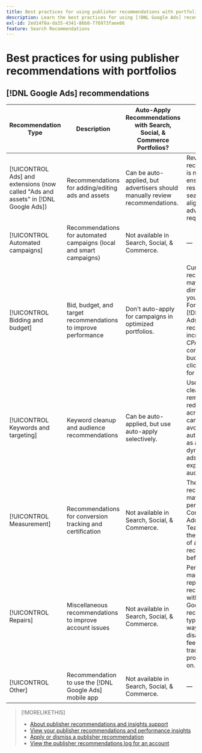 ```yaml
---
title: Best practices for using publisher recommendations with portfolios
description: Learn the best practices for using [!DNL Google Ads] recommendations with your Search, Social, & Commerce portfolios.
exl-id: 2ed14f8a-da35-4341-86b8-776973faee66
feature: Search Recommendations
---
```

# Best practices for using publisher recommendations with portfolios

<!-- Add info for MS once we have it ..." 

*[!DNL Google Ads] and [!DNL Microsoft® Advertising] accounts*

-->

## [!DNL Google Ads] recommendations

| Recommendation Type | Description | Auto-Apply Recommendations with Search, Social, & Commerce Portfolios? | Comments |
|--- |--- |--- |--- |
| [!UICONTROL Ads] and extensions (now called "Ads and assets" in [!DNL Google Ads]) | Recommendations for adding/editing ads and assets | Can be auto-applied, but advertisers should manually review recommendations. | Reviewing recommendations is necessary to ensure that responsive search ads are aligned with advertiser requirements. |
| [!UICONTROL Automated campaigns] | Recommendations for automated campaigns (local and smart campaigns) | Not available in Search, Social, & Commerce. | &mdash; |
| [!UICONTROL Bidding and budget] | Bid, budget, and target recommendations to improve performance | Don't auto-apply for campaigns in optimized portfolios. | Current recommendations may be one-dimensional for your purposes. For example, [!DNL Google Ads] recommends an increase in target CPA, without concern for budget, when clicks decrease for a campaign. |
| [!UICONTROL Keywords and targeting] | Keyword cleanup and audience recommendations | Can be auto-applied, but use auto-apply selectively. | Use keyword cleanup and removal of redundancies across campaigns, but avoid further automation (such as auto-creating dynamic search ads or auto-expanding audiences). |
| [!UICONTROL Measurement] | Recommendations for conversion tracking and certification | Not available in Search, Social, & Commerce. | These recommendations may impact performance. Consult with your Adobe Account Team to discuss the pros and cons of any recommendation before applying it. |
| [!UICONTROL Repairs] | Miscellaneous recommendations to improve account issues | Not available in Search, Social, & Commerce. | Periodically manually review repair recommendations within [!DNL Google Ads]. This recommendation type is a good way to identify disapproved ads, feed issues, tracking problems, and so on. |
| [!UICONTROL Other] | Recommendation to use the [!DNL Google Ads] mobile app | Not available in Search, Social, & Commerce. | &mdash; |

>[!MORELIKETHIS]
>
>* [About publisher recommendations and insights support](recommendation-support.md)
>* [View your publisher recommendations and performance insights](recommendation-view.md)
>* [Apply or dismiss a publisher recommendation](recommendation-apply-dismiss.md)
>* [View the publisher recommendations log for an account](recommendation-view-log.md)
